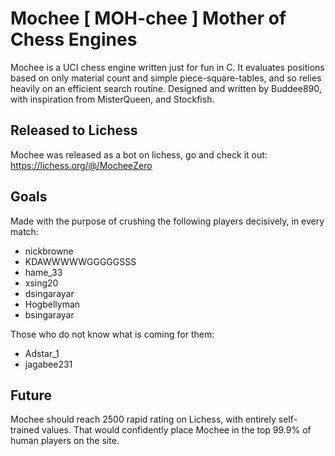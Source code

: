 
# **Mochee** [ MOH-chee ] Mother of Chess Engines

Mochee is a UCI chess engine written just for fun in C. It evaluates positions based on only material count and simple piece-square-tables, and so relies heavily on an efficient search routine. Designed and written by Buddee890, with inspiration from MisterQueen, and Stockfish.

## Released to Lichess
Mochee was released as a bot on lichess, go and check it out: https://lichess.org/@/MocheeZero

## Goals
Made with the purpose of crushing the following players decisively, in every match:
- nickbrowne
- KDAWWWWWGGGGGSSS
- hame_33
- xsing20
- dsingarayar
- Hogbellyman
- bsingarayar

Those who do not know what is coming for them:
- Adstar_1
- jagabee231

## Future
Mochee should reach 2500 rapid rating on Lichess, with entirely self-trained values. That would confidently place Mochee
in the top 99.9% of human players on the site.